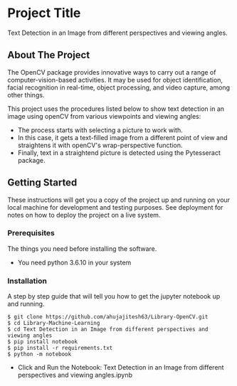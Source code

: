 # Project Title

Text Detection in an Image from different perspectives and viewing angles.

## About The Project

The OpenCV package provides innovative ways to carry out a range of computer-vision-based activities. It may be used for object identification, facial recognition in real-time, object processing, and video capture, among other things.

This project uses the procedures listed below to show text detection in an image using openCV from various viewpoints and viewing angles:
* The process starts with selecting a picture to work with. 
* In this case, it gets a text-filled image from a different point of view and straightens it with openCV's wrap-perspective function. 
* Finally, text in a straightend picture is detected using the Pytesseract package.
## Getting Started

These instructions will get you a copy of the project up and running on your local machine for development and testing purposes. See deployment for notes on how to deploy the project on a live system.

### Prerequisites

The things you need before installing the software.

* You need python 3.6.10 in your system

### Installation

A step by step guide that will tell you how to get the jupyter notebook up and running.

```
$ git clone https://github.com/ahujajitesh63/Library-OpenCV.git
$ cd Library-Machine-Learning
$ cd Text Detection in an Image from different perspectives and viewing angles
$ pip install notebook
$ pip install -r requirements.txt
$ python -m notebook
```
* Click and Run the Notebook: Text Detection in an Image from different perspectives and viewing angles.ipynb
